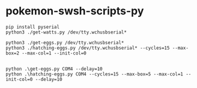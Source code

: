 # pokemon-swsh-scripts-py


    pip install pyserial
    python3 ./get-watts.py /dev/tty.wchusbserial*

    python3 ./get-eggs.py /dev/tty.wchusbserial*
    python3 ./hatching-eggs.py /dev/tty.wchusbserial* --cycles=15 --max-box=2 --max-col=1 --init-col=0
    
    
    python .\get-eggs.py COM4 --delay=10
    python .\hatching-eggs.py COM4 --cycles=15 --max-box=5 --max-col=1 --init-col=0 --delay=10